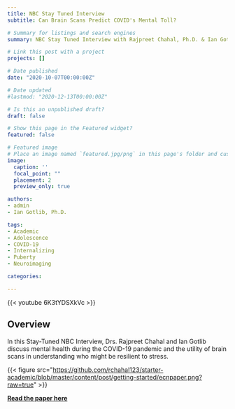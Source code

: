 ```yaml
---
title: NBC Stay Tuned Interview 
subtitle: Can Brain Scans Predict COVID's Mental Toll?

# Summary for listings and search engines
summary: NBC Stay Tuned Interview with Rajpreet Chahal, Ph.D. & Ian Gotlib, Ph.D. on 10/05/2020. Aired on SnapChat News on 10/07/2020

# Link this post with a project
projects: []

# Date published
date: "2020-10-07T00:00:00Z"

# Date updated
#lastmod: "2020-12-13T00:00:00Z"

# Is this an unpublished draft?
draft: false

# Show this page in the Featured widget?
featured: false

# Featured image
# Place an image named `featured.jpg/png` in this page's folder and customize its options here.
image:
  caption: ''
  focal_point: ""
  placement: 2
  preview_only: true

authors:
- admin
- Ian Gotlib, Ph.D.

tags:
- Academic
- Adolescence
- COVID-19
- Internalizing
- Puberty
- Neuroimaging

categories:

---
```


{{< youtube 6K3tYDSXkVc >}}


## Overview

In this Stay-Tuned NBC Interview, Drs. Rajpreet Chahal and Ian Gotlib discuss mental health during the COVID-19 pandemic and the utility of brain scans in understanding who might be resilient to stress.

{{< figure src="https://github.com/rchahal123/starter-academic/blob/master/content/post/getting-started/ecnpaper.png?raw=true" >}}

[**Read the paper here**](https://www.ncbi.nlm.nih.gov/pmc/articles/PMC7455201/)

